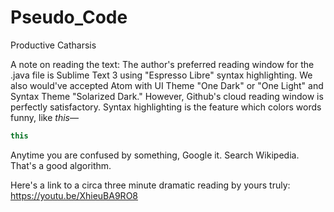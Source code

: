 # Pseudo_Code
Productive Catharsis

A note on reading the text:
The author's preferred reading window for the .java file is Sublime Text 3 using "Espresso Libre" syntax highlighting.
We also would've accepted Atom with UI Theme "One Dark" or "One Light" and Syntax Theme "Solarized Dark." 
However, Github's cloud reading window is perfectly satisfactory.
Syntax highlighting is the feature which colors words funny, like *this*—
```java
this
```
Anytime you are confused by something, Google it. Search Wikipedia. 
That's a good algorithm.

Here's a link to a circa three minute dramatic reading by yours truly:
https://youtu.be/XhieuBA9RO8
